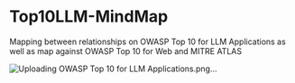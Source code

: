 # Top10LLM-MindMap

Mapping between relationships on OWASP Top 10 for LLM Applications as well as map against OWASP Top 10 for Web and MITRE ATLAS

![Uploading OWASP Top 10 for LLM Applications.png…]()
